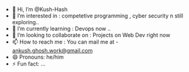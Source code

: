- 👋 Hi, I’m @Kush-Hash
- 👀 I’m interested in : competetive programming , cyber security n still exploring..
- 🌱 I’m currently learning : Devops now ..
- 💞️ I’m looking to collaborate on : Projects on Web Dev right now
- 📫 How to reach me : You can mail me at - ankush.ghosh.work@gmail.com
- 😄 Pronouns: he/him
- ⚡ Fun fact: ...

<!---
Kush-Hash/Kush-Hash is a ✨ special ✨ repository because its `README.md` (this file) appears on your GitHub profile.
You can click the Preview link to take a look at your changes.
--->

